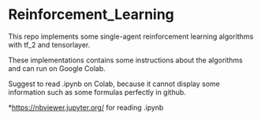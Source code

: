 # Reinforcement_Learning

This repo implements some single-agent reinforcement learning algorithms with tf_2 and tensorlayer.

These implementations contains some instructions about the algorithms and can run on Google Colab.

Suggest to read .ipynb on Colab, because it cannot display some information such as some formulas perfectly in github.

*https://nbviewer.jupyter.org/ for reading .ipynb
